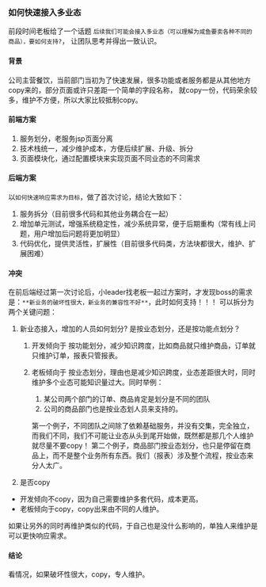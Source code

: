 ### 如何快速接入多业态

前段时间老板给了一个话题 ``后续我们可能会接入多业态（可以理解为咸鱼要卖各种不同的商品），要如何支持?``，
让团队思考并得出一致认识。

#### 背景
公司主营餐饮，当前部门当初为了快速发展，很多功能或者服务都是从其他地方copy来的，部分页面或许只差距一个简单的字段名称，
就copy一份，代码荣余较多，维护不方便，所以大家比较抵制copy。

#### 前端方案
1. 服务划分，老服务jsp页面分离
2. 技术栈统一，减少维护成本，方便后续扩展、升级、拆分
3. 页面模块化，通过配置模块来实现页面不同业态的不同需求

#### 后端方案
以``如何快速响应需求为目标``，做了首次讨论，结论大致如下：
1. 服务拆分（目前很多代码和其他业务耦合在一起）
3. 增加单元测试，增强系统稳定性，减少系统异常，便于后期重构（常有线上问题，用户增加后问题将更加明显）
2. 代码优化，提供灵活性，扩展性（目前很多代码类，方法块都很大，维护、扩展困难）

#### 冲突
在前后端经过第一次讨论后，小leader找老板一起过方案时，才发现boss的需求是：``**新业务的破坏性很大，新业务的兼容性不好**``，此时如何支持！！！
可以拆分为两个关键问题：
1. 新业态接入，增加的人员如何划分? 是按业态划分，还是按功能点划分？
    1) 开发倾向于 按功能划分，减少知识跨度，比如商品就只维护商品，订单就只维护订单，报表只管报表。
    1) 老板倾向于 按业态划分，理由也是减少知识跨度，业态差距很大时，同时维护多个业态可能知识量过大。同时举例：
        1) 某公司两个部门的订单、商品肯定是划分是不同的团队
        2) 公司的商品部门也是按业态划人员来支持的。
        
        第一个例子，不同团队之间除了依赖基础服务，并没有交集，完全独立，而我们不同，我们不可能让业态从头到尾开始做，既然都是那几个人维护就尽量不要copy！
        第二个例子，商品部门按业态划分，也只是停留在商品上，而不是整个业务所有东西。我们（报表）涉及整个流程，按业态来分人太广。
2. 是否copy

- 开发倾向不copy，因为自己需要维护多套代码，成本更高。
- 老板倾向于copy，copy出来由不同的人维护。

如果让另外的同时再维护类似的代码，于自己也是没什么影响的，单独人来维护是可以更快响应需求。

#### 结论

看情况，如果破坏性很大，copy，专人维护。

